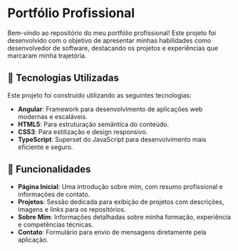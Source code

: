 # **Portfólio Profissional**

Bem-vindo ao repositório do meu portfólio profissional! Este projeto foi desenvolvido com o objetivo de apresentar minhas habilidades como desenvolvedor de software, destacando os projetos e experiências que marcaram minha trajetória.

## 🚀 **Tecnologias Utilizadas**

Este projeto foi construído utilizando as seguintes tecnologias:

- **Angular**: Framework para desenvolvimento de aplicações web modernas e escaláveis.
- **HTML5**: Para estruturação semântica do conteúdo.
- **CSS3**: Para estilização e design responsivo.
- **TypeScript**: Superset do JavaScript para desenvolvimento mais eficiente e seguro.

## 🌟 **Funcionalidades**

- **Página Inicial**: Uma introdução sobre mim, com resumo profissional e informações de contato.
- **Projetos**: Sessão dedicada para exibição de projetos com descrições, imagens e links para os repositórios.
- **Sobre Mim**: Informações detalhadas sobre minha formação, experiência e competências técnicas.
- **Contato**: Formulário para envio de mensagens diretamente pela aplicação.

